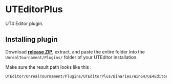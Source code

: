 # UTEditorPlus
UT4 Editor plugin.


## Installing plugin
Download **[release ZIP](https://github.com/UT4-BTDevTeam/UTEditorPlus/releases)**, extract, and paste the entire folder into the `UnrealTournament/Plugins/` folder of your UTEditor installation.

Make sure the result path looks like this :
```bash
UTEditor/UnrealTournament/Plugins/UTEditorPlus/Binaries/Win64/UE4Editor-UTEditorPlus.dll
```
